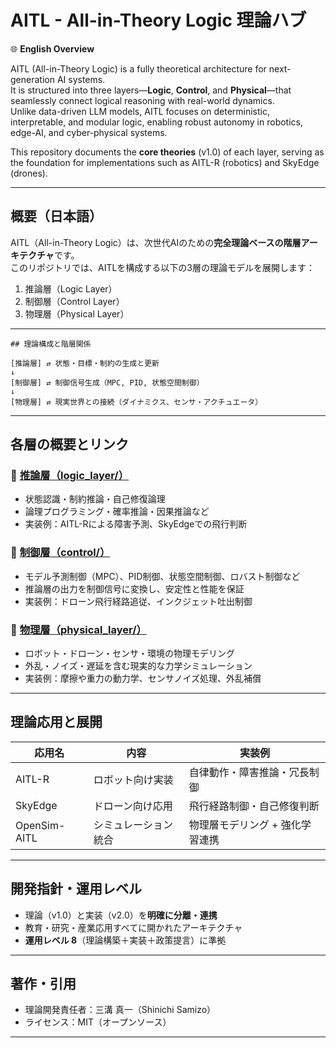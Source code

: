 <script type="text/javascript"
  id="MathJax-script"
  async
  src="https://cdn.jsdelivr.net/npm/mathjax@3/es5/tex-mml-chtml.js">
</script>

# AITL - All-in-Theory Logic 理論ハブ

🌐 **English Overview**

AITL (All-in-Theory Logic) is a fully theoretical architecture for next-generation AI systems.  
It is structured into three layers—**Logic**, **Control**, and **Physical**—that seamlessly connect logical reasoning with real-world dynamics.  
Unlike data-driven LLM models, AITL focuses on deterministic, interpretable, and modular logic, enabling robust autonomy in robotics, edge-AI, and cyber-physical systems.

This repository documents the **core theories** (v1.0) of each layer, serving as the foundation for implementations such as AITL-R (robotics) and SkyEdge (drones).

---

## 概要（日本語）

AITL（All-in-Theory Logic）は、次世代AIのための**完全理論ベースの階層アーキテクチャ**です。  
このリポジトリでは、AITLを構成する以下の3層の理論モデルを展開します：

1. 推論層（Logic Layer）  
2. 制御層（Control Layer）  
3. 物理層（Physical Layer）

---
```
## 理論構成と階層関係

[推論層] ⇄ 状態・目標・制約の生成と更新
↓
[制御層] ⇄ 制御信号生成（MPC, PID, 状態空間制御）
↓
[物理層] ⇄ 現実世界との接続（ダイナミクス、センサ・アクチュエータ）
```
---

## 各層の概要とリンク

### 🔷 [推論層（logic_layer/）](logic_layer/)

- 状態認識・制約推論・自己修復論理  
- 論理プログラミング・確率推論・因果推論など  
- 実装例：AITL-Rによる障害予測、SkyEdgeでの飛行判断

### 🔷 [制御層（control/）](control/)

- モデル予測制御（MPC）、PID制御、状態空間制御、ロバスト制御など  
- 推論層の出力を制御信号に変換し、安定性と性能を保証  
- 実装例：ドローン飛行経路追従、インクジェット吐出制御

### 🔷 [物理層（physical_layer/）](physical_layer/)

- ロボット・ドローン・センサ・環境の物理モデリング  
- 外乱・ノイズ・遅延を含む現実的な力学シミュレーション  
- 実装例：摩擦や重力の動力学、センサノイズ処理、外乱補償

---

## 理論応用と展開

| 応用名 | 内容 | 実装例 |
|--------|------|--------|
| AITL-R | ロボット向け実装 | 自律動作・障害推論・冗長制御 |
| SkyEdge | ドローン向け応用 | 飛行経路制御・自己修復判断 |
| OpenSim-AITL | シミュレーション統合 | 物理層モデリング + 強化学習連携 |

---

## 開発指針・運用レベル

- 理論（v1.0）と実装（v2.0）を**明確に分離・連携**
- 教育・研究・産業応用すべてに開かれたアーキテクチャ
- **運用レベル 8**（理論構築＋実装＋政策提言）に準拠

---

## 著作・引用

- 理論開発責任者：三溝 真一（Shinichi Samizo）  
- ライセンス：MIT（オープンソース）

---
<!-- GitHub Pages trigger -->
